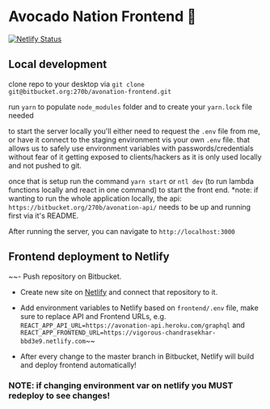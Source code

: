 # Avocado Nation Frontend 🥑

[![Netlify Status](https://api.netlify.com/api/v1/badges/83c50317-9af2-4c3c-a396-3e2b1b4a25b1/deploy-status)](https://app.netlify.com/sites/vigorous-chandrasekhar-bbd3e9/deploys)

## Local development

clone repo to your desktop via `git clone git@bitbucket.org:270b/avonation-frontend.git`

run `yarn` to populate `node_modules` folder and to create your `yarn.lock` file needed

to start the server locally you'll either need to request the `.env` file from me, or have it connect to the staging environment vis your own `.env` file. that allows us to safely use environment variables with passwords/credentials without fear of it getting exposed to clients/hackers as it is only used locally and not pushed to git.

once that is setup run the command `yarn start` or `ntl dev` (to run lambda functions locally and react in one command) to start the front end. \*note: if wanting to run the whole application locally, the api: `https://bitbucket.org/270b/avonation-api/` needs to be up and running first via it's README.

After running the server, you can navigate to `http://localhost:3000`

## Frontend deployment to Netlify

~~- Push repository on Bitbucket.

- Create new site on [Netlify](https://www.netlify.com/) and connect that repository to it.
- Add environment variables to Netlify based on `frontend/.env` file, make sure to replace API and Frontend URLs, e.g. `REACT_APP_API_URL=https://avonation-api.heroku.com/graphql` and `REACT_APP_FRONTEND_URL=https://vigorous-chandrasekhar-bbd3e9.netlify.com`~~

- After every change to the master branch in Bitbucket, Netlify will build and deploy frontend automatically!

### NOTE: if changing environment var on netlify you MUST redeploy to see changes!
